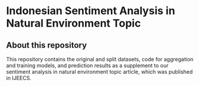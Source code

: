 # Indonesian Sentiment Analysis in Natural Environment Topic

## About this repository

This repository contains the original and split datasets, code for aggregation and training models, and prediction results as a supplement to our sentiment analysis in natural environment topic article, which was published in IJEECS. 
